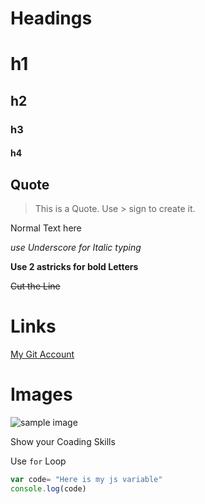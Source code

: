 # Headings 

# h1

## h2

### h3

#### h4


## Quote

> This is a Quote. Use > sign to create it.

   Normal Text here

_use Underscore for Italic typing_

**Use 2 astricks for bold Letters**

~~Cut the Line~~ 

# Links
[My Git Account](https://github.com/amit-sharma-au5 "Title - This is my git hub account")

# Images
![sample image](https://i.pinimg.com/236x/34/ab/d5/34abd53f94c0cfe0f30dd6fa018fe38f.jpg "India ka Naya  Bhai")



Show your Coading Skills

Use `for` Loop

```javascript
var code= "Here is my js variable"
console.log(code)
```




